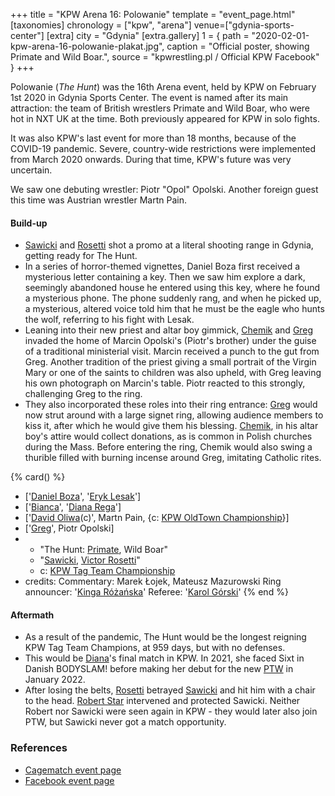 +++
title = "KPW Arena 16: Polowanie"
template = "event_page.html"
[taxonomies]
chronology = ["kpw", "arena"]
venue=["gdynia-sports-center"]
[extra]
city = "Gdynia"
[extra.gallery]
1 = { path = "2020-02-01-kpw-arena-16-polowanie-plakat.jpg", caption = "Official poster, showing Primate and Wild Boar.", source = "kpwrestling.pl / Official KPW Facebook" }
+++

Polowanie (_The Hunt_) was the 16th Arena event, held by KPW on February 1st 2020 in Gdynia Sports Center. The event is named after its main attraction: the team of British wrestlers Primate and Wild Boar, who were hot in NXT UK at the time. Both previously appeared for KPW in solo fights.

It was also KPW's last event for more than 18 months, because of the COVID-19 pandemic. Severe, country-wide restrictions were implemented from March 2020 onwards. During that time, KPW's future was very uncertain.

We saw one debuting wrestler: Piotr "Opol" Opolski. Another foreign guest this time was Austrian wrestler Martn Pain.

#### Build-up

* [Sawicki](@/w/sawicki.md) and [Rosetti](@/w/rosetti.md) shot a promo at a literal shooting range in Gdynia, getting ready for The Hunt.
* In a series of horror-themed vignettes, Daniel Boza first received a mysterious letter containing a key. Then we saw him explore a dark, seemingly abandoned house he entered using this key, where he found a mysterious phone. The phone suddenly rang, and when he picked up, a mysterious, altered voice told him that he must be the eagle who hunts the wolf, referring to his fight with Lesak.
* Leaning into their new priest and altar boy gimmick, [Chemik](@/w/chemik.md) and [Greg](@/w/greg.md) invaded the home of Marcin Opolski's (Piotr's brother) under the guise of a traditional ministerial visit. Marcin received a punch to the gut from Greg. Another tradition of the priest giving a small portrait of the Virgin Mary or one of the saints to children was also upheld, with Greg leaving his own photograph on Marcin's table. Piotr reacted to this strongly, challenging Greg to the ring.
* They also incorporated these roles into their ring entrance: [Greg](@/w/greg.md) would now strut around with a large signet ring, allowing audience members to kiss it, after which he would give them his blessing. [Chemik](@/w/chemik.md), in his altar boy's attire would collect donations, as is common in Polish churches during the Mass. Before entering the ring, Chemik would also swing a thurible filled with burning incense around Greg, imitating Catholic rites.

{% card() %}
- ['[Daniel Boza](@/w/mutant.md)', '[Eryk Lesak](@/w/eryk-lesak.md)']
- ['[Bianca](@/w/bianca.md)', '[Diana Rega](@/w/diana-strong.md)']
- ['[David Oliwa](@/w/david-oliwa.md)(c)', Martn Pain, {c: [KPW OldTown Championship](@/c/kpw-old-town-championship.md)}]
- ['[Greg](@/w/greg.md)', Piotr Opolski]
- - "The Hunt: [Primate](@/w/primate.md), Wild Boar"
  - "[Sawicki](@/w/sawicki.md), [Victor Rosetti](@/w/rosetti.md)"
  - c: [KPW Tag Team Championship](@/c/kpw-tag-team-championship.md)
- credits:
    Commentary: Marek Łojek, Mateusz Mazurowski
    Ring announcer: '[Kinga Różańska](@/w/kinga-miotke.md)'
    Referee: '[Karol Górski](@/w/iskra.md)'
{% end %}

#### Aftermath

* As a result of the pandemic, The Hunt would be the longest reigning KPW Tag Team Champions, at 959 days, but with no defenses.
* This would be [Diana](@/w/diana-strong.md)'s final match in KPW. In 2021, she faced Sixt in Danish BODYSLAM! before making her debut for the new [PTW](@/o/ptw.md) in January 2022.
* After losing the belts, [Rosetti](@/w/rosetti.md) betrayed [Sawicki](@/w/sawicki.md) and hit him with a chair to the head. [Robert Star](@/w/robert-star.md) intervened and protected Sawicki. Neither Robert nor Sawicki were seen again in KPW - they would later also join PTW, but Sawicki never got a match opportunity.

### References

* [Cagematch event page](https://www.cagematch.net/?id=1&nr=270643)
* [Facebook event page](https://www.facebook.com/events/560697841420090/)
